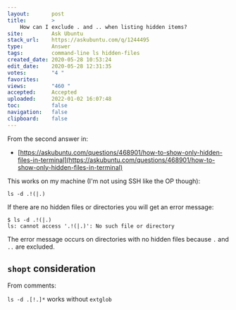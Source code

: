 ```yaml
---
layout:       post
title:        >
    How can I exclude . and .. when listing hidden items?
site:         Ask Ubuntu
stack_url:    https://askubuntu.com/q/1244495
type:         Answer
tags:         command-line ls hidden-files
created_date: 2020-05-28 10:53:24
edit_date:    2020-05-28 12:31:35
votes:        "4 "
favorites:    
views:        "460 "
accepted:     Accepted
uploaded:     2022-01-02 16:07:48
toc:          false
navigation:   false
clipboard:    false
---
```


From the second answer in:

- [https://askubuntu.com/questions/468901/how-to-show-only-hidden-files-in-terminal](https://askubuntu.com/questions/468901/how-to-show-only-hidden-files-in-terminal)

This works on my machine (I'm not using SSH like the OP though):

``` 
ls -d .!(|.)

```

If there are no hidden files or directories you will get an error message:

``` 
$ ls -d .!(|.)
ls: cannot access '.!(|.)': No such file or directory

```

The error message occurs on directories with no hidden files because `.` and `..` are excluded.

## `shopt` consideration

From comments:

`ls -d .[!.]*` works without `extglob`
